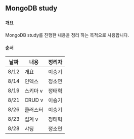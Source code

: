 ## MongoDB study

###

#### 개요

MongoDB study를 진행한 내용을 정리 하는 목적으로 사용합니다.



#### 순서
|날짜|내용|정리자|
|---|---|---|
|8/12|개요|이승기|
|8/14|인덱스|정소연|
|8/19|스키마 v|정태혁|
|8/21|CRUD v|이승기|
|8/26|클러스터|이승기|
|8/23|집계 v|정태혁|
|8/28|샤딩|정소연|
